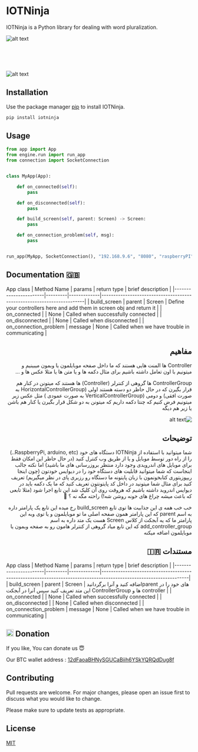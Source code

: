 # IOTNinja

IOTNinja is a Python library for dealing with word pluralization.

![alt text](http://www.upsara.com/images/x581442_.png)

</br>
</br>
</br>

![alt text](http://www.upsara.com/images/n942896_.jpg)

## Installation

Use the package manager [pip](https://pip.pypa.io/en/stable/) to install IOTNinja.

```bash
pip install iotninja
```

## Usage

```python
from app import App
from engine.run import run_app
from connection import SocketConnection


class MyApp(App):

    def on_connected(self):
        pass

    def on_disconnected(self):
        pass

    def build_screen(self, parent: Screen) -> Screen:
        pass

    def on_connection_problem(self, msg):
        pass


run_app(MyApp, SocketConnection(), "192.168.9.6", "8080", "raspberryPI", "normal device")

```


## Documentation 🇬🇧

App class
| Method Name           | params  | return type | brief description                                                     |
|-----------------------|---------|-------------|-----------------------------------------------------------------------|
| build_screen          | parent  | Screen      | Define your controllers here and add them in screen obj and return it |
| on_connected          |         | None        | Called when successfully connected                                    |
| on_disconnected       |         | None        | Called when disconnected                                              |
| on_connection_problem | message | None        | Called when we have trouble in communicating                          |


<div dir="rtl">

## مفاهیم 

Controller ها المنت هایی هستند که ما داخل صفحه موبایلمون یا وبمون میبینیم و میتونیم با اون تعامل داشته باشیم برای مثال دکمه ها و یا متن ها یا مثلا عکس ها و ...

ControllerGroup ها گروهی از کنترلر (Controller) ها هستند که میتونن در کنار هم قرار بگیرن که در حال حاظر دو دسته هستند اولی (HorizontalControllerGroup به صورت افقی)  و دومی (VerticalControllerGroup به صورت عمودی ) مثل عکس زیر میتونیم فرض کنیم که چنتا دکمه داریم که میتونن به دو شکل قرار بگیرن یا کنار هم باشن یا زیر هم دیگه 


![alt text](https://www.tutlane.com/images/android/android_linearlayout_example_diagram.png)

## توضیحات


شما میتوانید با استفاده از IOTNinja دستگاه های خود (RaspberryPi, arduino, etc..) را از راه دور توسط موبایل و یا از طریق وب کنترل کنید (در حال حاظر این امکان فقط برای موبایل های اندرویدی وجود دارد منتظر بروزرسانی های ما باشید) اما نکته جالب اینجاست که شما میتوانید قابلیت های دستگاه خود را در دیوایس خودتون (چون اینجا ریپوزیتوری کتابخونمون با زبان پایتونه ما دستگاه رو رزبری پای در نظر میگیریم) تعریف کنید برای مثال شما میتونید در داخل کد پایتونتون تعریف کنید که ما یک دکمه باید در دیوایس اندروید داشته باشیم که هروقت روی آن کلیک شد این تابع اجرا شود (مثلا تابعی که باعث میشه چراغ های خونه روشن شه!)  راحته مگه نه ؟ 🤪

خب خب همه ی این جذابیت ها توی تابع build_screen رخ میده این تابع یک پارامتر داره به اسم parent  که این پارامتر همون صفحه اصلی ما تو موبایلمون و یا توی وبه این پارامتر ما که یه آبجکت از کلاس Screen  هست یک متد داره به اسم add_controller_group که این تابع میاد گروهی از کنترلر هامون رو به صفحه وبمون یا موبایلمون اضافه میکنه 
 
## مستندات 🇮🇷 
</div>

App class
| Method Name           | params  | return type | brief description                                                                                                 |
|-----------------------|---------|-------------|-------------------------------------------------------------------------------------------------------------------|
| build_screen          | parent  | Screen      |  اضافه کنید و آنرا برگردانیدparent های خود را در این متد تعریف کنید سپس آنرا در آبجکت ControllerGroup ها و controller |
| on_connected          |         | None        | Called when successfully connected                                                                                |
| on_disconnected       |         | None        | Called when disconnected                                                                                          |
| on_connection_problem | message | None        | Called when we have trouble in communicating                                                                      | 

## <img src="https://localbitcoinnow.com/wp-content/uploads/2019/12/The-bit-logo-e1575819611411.png" data-canonical-src="https://localbitcoinnow.com/wp-content/uploads/2019/12/The-bit-logo-e1575819611411.png" width="20" height="20" />  Donation

If you like, You can donate us 😇

Our BTC wallet address : [12dFaoaBHNySGUCaBiih6YSkYQRQdDug8f]()


## Contributing
Pull requests are welcome. For major changes, please open an issue first to discuss what you would like to change.

Please make sure to update tests as appropriate.

## License
[MIT](https://choosealicense.com/licenses/mit/)
